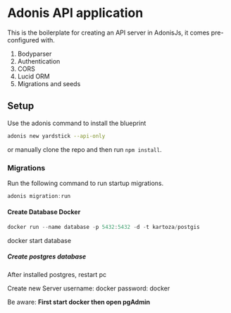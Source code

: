# Adonis API application

This is the boilerplate for creating an API server in AdonisJs, it comes pre-configured with.

1. Bodyparser
2. Authentication
3. CORS
4. Lucid ORM
5. Migrations and seeds

## Setup

Use the adonis command to install the blueprint

```bash
adonis new yardstick --api-only
```

or manually clone the repo and then run `npm install`.

### Migrations

Run the following command to run startup migrations.

```js
adonis migration:run
```

#### Create Database Docker

```js
docker run --name database -p 5432:5432 -d -t kartoza/postgis
```

docker start database

##### Create postgres database

After installed postgres, restart pc

Create new Server
username: docker
password: docker

Be aware: **First start docker then open pgAdmin**
